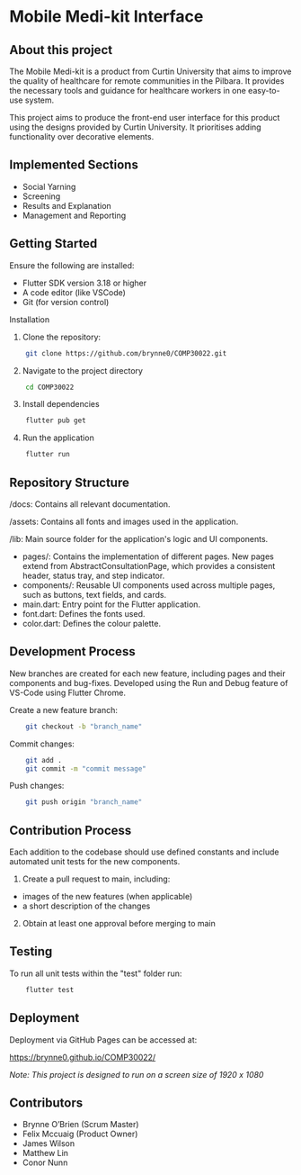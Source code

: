 # Mobile Medi-kit Interface

## About this project

The Mobile Medi-kit is a product from Curtin University that aims to improve the quality of healthcare for remote communities in the Pilbara. It provides the necessary tools and guidance for healthcare workers in one easy-to-use system. 

This project aims to produce the front-end user interface for this product using the designs provided by Curtin University. It prioritises adding functionality over decorative elements. 

## Implemented Sections

- Social Yarning
- Screening 
- Results and Explanation
- Management and Reporting

## Getting Started

Ensure the following are installed:
- Flutter SDK version 3.18 or higher 
- A code editor (like VSCode)
- Git (for version control)

Installation
1. Clone the repository:
```bash
    git clone https://github.com/brynne0/COMP30022.git
```
2. Navigate to the project directory
```bash
    cd COMP30022
```
3. Install dependencies
```bash
    flutter pub get
```
4. Run the application 
```bash
    flutter run
```

## Repository Structure

/docs: Contains all relevant documentation.

/assets: Contains all fonts and images used in the application.

/lib: Main source folder for the application's logic and UI components.
- pages/: Contains the implementation of different pages. New pages extend from AbstractConsultationPage, which provides a consistent header, status tray, and step indicator.
- components/: Reusable UI components used across multiple pages, such as buttons, text fields, and cards.
- main.dart: Entry point for the Flutter application.
- font.dart: Defines the fonts used.
- color.dart: Defines the colour palette.

## Development Process

New branches are created for each new feature, including pages and their components and bug-fixes. 
Developed using the Run and Debug feature of VS-Code using Flutter Chrome. 

Create a new feature branch:
```bash
    git checkout -b "branch_name"
```
Commit changes:
```bash
    git add . 
    git commit -m "commit message"
```
Push changes:
```bash
    git push origin "branch_name"
```

## Contribution Process

Each addition to the codebase should use defined constants and include automated unit tests for the new components.

1. Create a pull request to main, including:
- images of the new features (when applicable)
- a short description of the changes
2. Obtain at least one approval before merging to main

## Testing

To run all unit tests within the "test" folder run: 
```bash
    flutter test 
```

## Deployment 

Deployment via GitHub Pages can be accessed at:

https://brynne0.github.io/COMP30022/

_Note: This project is designed to run on a screen size of 1920 x 1080_

## Contributors 

* Brynne O’Brien (Scrum Master)
* Felix Mccuaig (Product Owner)
* James Wilson
* Matthew Lin
* Conor Nunn
